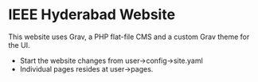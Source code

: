 IEEE Hyderabad Website
======================
This website uses Grav, a PHP flat-file CMS and a custom Grav theme for the UI.

* Start the website changes from user->config->site.yaml
* Individual pages resides at user->pages.